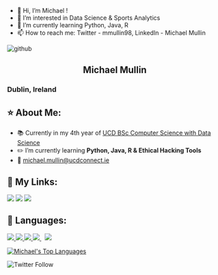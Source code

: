 - 👋 Hi, I’m Michael !
- 👀 I’m interested in Data Science & Sports Analytics
- 🌱 I’m currently learning Python, Java, R
- 📫 How to reach me: Twitter - mmullin98, 
                       LinkedIn - Michael Mullin


![github](https://img.shields.io/badge/GitHub-000000?style=for-the-badge&logo=GitHub&logoColor=white)


<h2 align="center">Michael Mullin</h2>
<h3 align="left">Dublin, Ireland</h3>

## ⭐ About Me:
- 📚 Currently in my 4th year of [UCD BSc Computer Science with Data Science ](https://www.myucd.ie/courses/science/computer-science-data-science/)
- ✏️ I’m currently learning **Python, Java, R & Ethical Hacking Tools**
- 📧 michael.mullin@ucdconnect.ie

## 🔗 My Links:
<p align="left">

<a href = "https://www.linkedin.com/in/michael-mullin10/"><img src="https://img.icons8.com/fluent/48/000000/linkedin.png"/></a>
 <a href = "https://www.instagram.com/mmullin98/"><img src="https://img.icons8.com/fluent/48/000000/instagram-new.png"/></a>
<a href = "https://twitter.com/mmullin98"><img src="https://img.icons8.com/fluent/48/000000/twitter.png"/></a>
</p>


## 📃 Languages:

<p align="left"> 
    <a href="https://www.java.com" target="_blank"> <img src="https://img.icons8.com/color/48/000000/java-coffee-cup-logo.png"/> </a>
    <a href="https://www.cprogramming.com/" target="_blank"> <img src="https://img.icons8.com/color/48/000000/c-programming.png"/> </a>
    <a href="https://www.python.org" target="_blank"> <img src="https://img.icons8.com/color/48/000000/python.png"/> </a> 
    <a style="padding-right:8px;" href="https://www.mysql.com/" target="_blank"> <img src="https://img.icons8.com/fluent/50/000000/mysql-logo.png"/> </a>
    <a href="https://git-scm.com/" target="_blank"> <img src="https://img.icons8.com/color/48/000000/git.png"/> </a> 
</p>

<p align="left"> 
<a href="https://github.com/mmullin98/github-readme-stats"><img alt="Michael's Top Languages" src="https://github-readme-stats.vercel.app/api/top-langs/?username=mmullin98&langs_count=8&count_private=true&layout=compact&theme=react&hide_border=true&bg_color=0D1117" /></a> 
 
![Twitter Follow](https://img.shields.io/twitter/follow/mmullin98?style=social)
